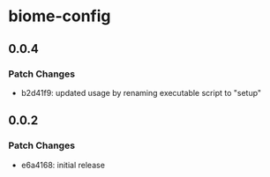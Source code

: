 # biome-config

## 0.0.4

### Patch Changes

- b2d41f9: updated usage by renaming executable script to "setup"

## 0.0.2

### Patch Changes

- e6a4168: initial release
